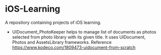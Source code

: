 # iOS-Learning
A repository containing projects of iOS learning.

- UIDocument_PhotoKeeper helps to manage list of documents as photos selected from photo library with its given title. It uses UIDocument, Photos and AssetsLibrary frameworks. Reference https://www.kodeco.com/1809473-uidocument-from-scratch

